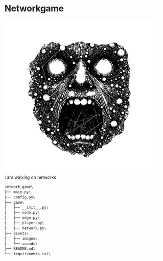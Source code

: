 # Networkgame

<img src="/assets/images/start_screen_image.png" alt="MONSTER NETWORK">
I am walking on networks 

```bash
network_game\
├── main.py\
├── config.py\
├── game\
│   ├── __init__.py\
│   ├── node.py\
│   ├── edge.py\
│   ├── player.py\
│   ├── network.py\
├── assets\
│   ├── images\
│   └── sounds\
├── README.md\
└── requirements.txt\
```